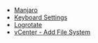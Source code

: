- [Manjaro](/Manjaro/linux-notes-manjaro.md)
- [Keyboard Settings](/Keyboard/linux-notes-keyboard.md)
- [Logrotate](/Logs/linux-notes-logrotate.md)
- [vCenter - Add File System](/vCenter/add-file-system.md)
